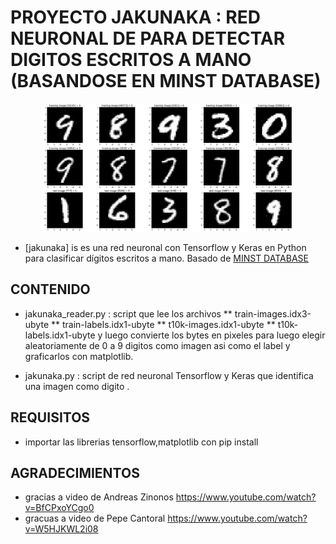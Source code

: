 # PROYECTO JAKUNAKA : RED NEURONAL DE PARA DETECTAR DIGITOS ESCRITOS A MANO (BASANDOSE EN MINST DATABASE)
<p align="center">
  <img src="logo.png" width="400" alt="MINST DATABASE">
</p>

* [jakunaka] is es una red neuronal con Tensorflow y Keras en Python para clasificar dígitos escritos a mano. Basado de [MINST DATABASE](https://yann.lecun.com/exdb/mnist/)

## CONTENIDO
* jakunaka_reader.py : script que lee los archivos
  ** train-images.idx3-ubyte
  ** train-labels.idx1-ubyte
  ** t10k-images.idx1-ubyte
  ** t10k-labels.idx1-ubyte
y luego convierte los bytes en pixeles para luego elegir aleatoriamente de 0 a 9 digitos como imagen asi como el label y graficarlos con matplotlib.

* jakunaka.py : script de red neuronal Tensorflow y Keras que identifica una imagen como digito .


## REQUISITOS
* importar las librerias tensorflow,matplotlib con pip install

## AGRADECIMIENTOS
* gracias a video de Andreas Zinonos https://www.youtube.com/watch?v=BfCPxoYCgo0
* gracuas a video de Pepe Cantoral https://www.youtube.com/watch?v=W5HJKWL2i08
